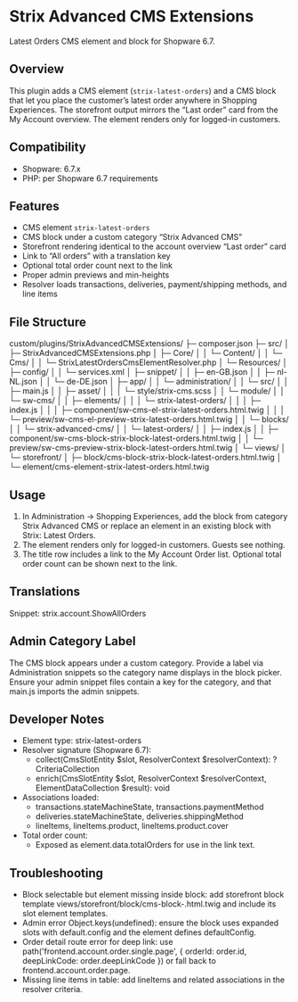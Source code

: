 # Strix Advanced CMS Extensions

Latest Orders CMS element and block for Shopware 6.7.

## Overview

This plugin adds a CMS element (`strix-latest-orders`) and a CMS block that let you place the customer’s latest order anywhere in Shopping Experiences. The storefront output mirrors the “Last order” card from the My Account overview. The element renders only for logged-in customers.

## Compatibility

-   Shopware: 6.7.x
-   PHP: per Shopware 6.7 requirements

## Features

-   CMS element `strix-latest-orders`
-   CMS block under a custom category “Strix Advanced CMS”
-   Storefront rendering identical to the account overview “Last order” card
-   Link to “All orders” with a translation key
-   Optional total order count next to the link
-   Proper admin previews and min-heights
-   Resolver loads transactions, deliveries, payment/shipping methods, and line items

## File Structure

custom/plugins/StrixAdvancedCMSExtensions/
├─ composer.json
├─ src/
│ ├─ StrixAdvancedCMSExtensions.php
│ ├─ Core/
│ │ └─ Content/
│ │ └─ Cms/
│ │ └─ StrixLatestOrdersCmsElementResolver.php
│ └─ Resources/
│ ├─ config/
│ │ └─ services.xml
│ ├─ snippet/
│ │ ├─ en-GB.json
│ │ ├─ nl-NL.json
│ │ └─ de-DE.json
│ ├─ app/
│ │ └─ administration/
│ │ └─ src/
│ │ ├─ main.js
│ │ ├─ asset/
│ │ │ └─ style/strix-cms.scss
│ │ └─ module/
│ │ └─ sw-cms/
│ │ ├─ elements/
│ │ │ └─ strix-latest-orders/
│ │ │ ├─ index.js
│ │ │ ├─ component/sw-cms-el-strix-latest-orders.html.twig
│ │ │ └─ preview/sw-cms-el-preview-strix-latest-orders.html.twig
│ │ └─ blocks/
│ │ └─ strix-advanced-cms/
│ │ └─ latest-orders/
│ │ ├─ index.js
│ │ ├─ component/sw-cms-block-strix-block-latest-orders.html.twig
│ │ └─ preview/sw-cms-preview-strix-block-latest-orders.html.twig
│ └─ views/
│ └─ storefront/
│ ├─ block/cms-block-strix-block-latest-orders.html.twig
│ └─ element/cms-element-strix-latest-orders.html.twig

## Usage

1. In Administration → Shopping Experiences, add the block from category Strix Advanced CMS or replace an element in an existing block with Strix: Latest Orders.
2. The element renders only for logged-in customers. Guests see nothing.
3. The title row includes a link to the My Account Order list. Optional total order count can be shown next to the link.

## Translations

Snippet: strix.account.ShowAllOrders

## Admin Category Label

The CMS block appears under a custom category. Provide a label via Administration snippets so the category name displays in the block picker. Ensure your admin snippet files contain a key for the category, and that main.js imports the admin snippets.

## Developer Notes

-   Element type: strix-latest-orders
-   Resolver signature (Shopware 6.7):
    -   collect(CmsSlotEntity $slot, ResolverContext $resolverContext): ?CriteriaCollection
    -   enrich(CmsSlotEntity $slot, ResolverContext $resolverContext, ElementDataCollection $result): void
-   Associations loaded:
    -   transactions.stateMachineState, transactions.paymentMethod
    -   deliveries.stateMachineState, deliveries.shippingMethod
    -   lineItems, lineItems.product, lineItems.product.cover
-   Total order count:
    -   Exposed as element.data.totalOrders for use in the link text.

## Troubleshooting

-   Block selectable but element missing inside block: add storefront block template views/storefront/block/cms-block-<name>.html.twig and include its slot element templates.
-   Admin error Object.keys(undefined): ensure the block uses expanded slots with default.config and the element defines defaultConfig.
-   Order detail route error for deep link: use path('frontend.account.order.single.page', { orderId: order.id, deepLinkCode: order.deepLinkCode }) or fall back to frontend.account.order.page.
-   Missing line items in table: add lineItems and related associations in the resolver criteria.
